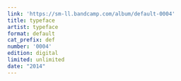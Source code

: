 ```yaml
---
link: 'https://sm-ll.bandcamp.com/album/default-0004'
title: typeface
artist: typeface
format: default
cat_prefix: def
number: '0004'
edition: digital
limited: unlimited
date: "2014"
---
```

